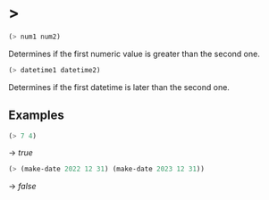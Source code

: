 # >
```scheme
(> num1 num2)
```
Determines if the first numeric value is greater than the second one.

```scheme
(> datetime1 datetime2)
```
Determines if the first datetime is later than the second one.

## Examples
```scheme
(> 7 4)
```
-> *true*

```scheme
(> (make-date 2022 12 31) (make-date 2023 12 31))
```
-> *false*